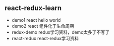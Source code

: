 ## react-redux-learn
* demo1 react hello world
* demo2 react 组件化于生命周期
* redux-demo redux学习资料，demo太多了不写了
* react-redux react-redux学习资料
